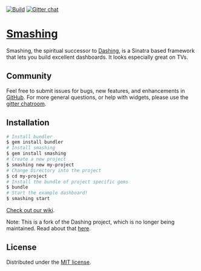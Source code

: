 [![Build](https://github.com/Smashing/smashing/actions/workflows/main.yml/badge.svg)](https://github.com/Smashing/smashing/actions/workflows/main.yml)
[![Gitter chat](https://badges.gitter.im/smashing.svg)](https://gitter.im/Smashing)

# [Smashing](https://github.com/Smashing/smashing/wiki)

Smashing, the spiritual successor to [Dashing](https://github.com/Shopify/dashing), is a Sinatra based framework that lets you build excellent dashboards. It looks especially great on TVs.

## Community

Feel free to submit issues for bugs, new features, and enhancements in [GitHub](https://github.com/Smashing/smashing/issues). For more general questions, or help with widgets, please use the [gitter chatroom](https://gitter.im/Smashing).

## Installation

```bash
# Install bundler
$ gem install bundler
# Install smashing
$ gem install smashing
# Create a new project
$ smashing new my-project
# Change Directory into the project
$ cd my-project
# Install the bundle of project specific gems
$ bundle
# Start the example dashboard!
$ smashing start
```

[Check out our wiki](https://github.com/Smashing/smashing/wiki).

Note: This is a fork of the Dashing project, which is no longer being maintained. Read about that [here](https://github.com/Shopify/dashing/issues/711).

## License
Distributed under the [MIT license](MIT-LICENSE).
